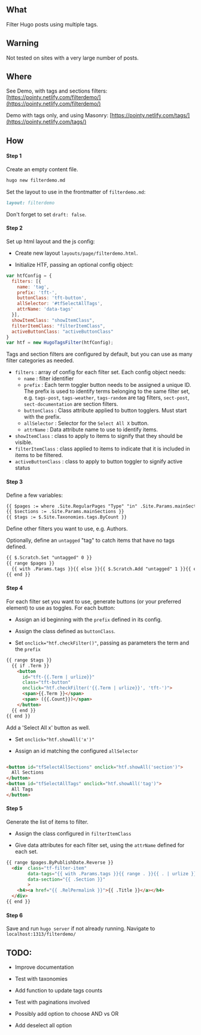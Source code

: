 ## What

Filter Hugo posts using multiple tags.

## Warning 

Not tested on sites with a very large number of posts.

## Where 

See Demo, with tags and sections filters: [https://pointy.netlify.com/filterdemo/](https://pointy.netlify.com/filterdemo/)

Demo with tags only, and using Masonry: [https://pointy.netlify.com/tags/](https://pointy.netlify.com/tags/)

## How 

#### Step 1

Create an empty content file.

```bash
hugo new filterdemo.md
```

Set the layout to use in the frontmatter of `filterdemo.md`:

```markdown
layout: filterdemo
```

Don't forget to set `draft: false`.

#### Step 2

Set up html layout and the js config: 

- Create new layout `layouts/page/filterdemo.html`.

- Initialize HTF, passing an optional config object:

```js
var htfConfig = {
  filters: [{
    name: 'tag',
    prefix: 'tft-',
    buttonClass: 'tft-button',
    allSelector: '#tfSelectAllTags',
    attrName: 'data-tags'
  }],
  showItemClass: "showItemClass",
  filterItemClass: "filterItemClass",
  activeButtonClass: "activeButtonClass"
} 
var htf = new HugoTagsFilter(htfConfig);

```

Tags and section filters are configured by default, but you can use as many filter categories as needed.

  - `filters`
    : array of config for each filter set. Each config object needs:
      - `name`
        : filter identifier
      - `prefix`
        : Each term toggler button needs to be assigned a unique ID. The prefix is used to identify terms belonging to the same filter set, e.g. `tags-post`, `tags-weather`, `tags-random` are tag filters, `sect-post`, `sect-documentation` are section filters.
      - `buttonClass`
        : Class attribute applied to button togglers. Must start with the prefix.
      - `allSelector`
        : Selector for the `Select All X` button.
      - `attrName`
        : Data attribute name to use to identify items.
  - `showItemClass`
    : class to apply to items to signify that they should be visible.
  - `filterItemClass`
    : class applied to items to indicate that it is included in items to be filtered.
  - `activeButtonClass`
    : class to apply to button toggler to signify active status 

#### Step 3

Define a few variables:
  
```html
{{ $pages := where .Site.RegularPages "Type" "in" .Site.Params.mainSections }}
{{ $sections := .Site.Params.mainSections }}
{{ $tags := $.Site.Taxonomies.tags.ByCount }}
```
Define other filters you want to use, e.g. Authors.


Optionally, define an `untagged` "tag" to catch items that have no tags defined.

```html
{{ $.Scratch.Set "untagged" 0 }}
{{ range $pages }}
  {{ with .Params.tags }}{{ else }}{{ $.Scratch.Add "untagged" 1 }}{{ end }}
{{ end }}

```

#### Step 4

For each filter set you want to use, generate buttons (or your preferred element) to use as toggles. For each button:

  - Assign an id beginning with the `prefix` defined in its config. 

  - Assign the class defined as `buttonClass`.

  - Set `onclick="htf.checkFilter()"`, passing as parameters the term and the `prefix`

```html
{{ range $tags }}
  {{ if .Term }}
    <button 
      id="tft-{{.Term | urlize}}" 
      class="tft-button" 
      onclick="htf.checkFilter('{{.Term | urlize}}', 'tft-')">
      <span>{{.Term }}</span>
      <span> ({{.Count}})</span>
    </button>
  {{ end }}
{{ end }}
```

Add a 'Select All x' button as well. 

  - Set `onclick="htf.showAll('x')"`

  - Assign an id matching the configured `allSelector`


```html

<button id="tfSelectAllSections" onclick="htf.showAll('section')">
  All Sections
</button>
<button id="tfSelectAllTags" onclick="htf.showAll('tag')">
  All Tags
</button>
```

#### Step 5

Generate the list of items to filter.

  - Assign the class configured in `filterItemClass`

  - Give data attributes for each filter set, using the `attrName` defined for each set.


```html
{{ range $pages.ByPublishDate.Reverse }}
  <div  class="tf-filter-item" 
        data-tags="{{ with .Params.tags }}{{ range . }}{{ . | urlize }} {{ end }}{{ else }} tfuntagged{{ end }}"
        data-section="{{ .Section }}"
        >
    <h4><a href="{{ .RelPermalink }}">{{ .Title }}</a></h4>
  </div>
{{ end }}
```

#### Step 6

Save and run `hugo server` if not already running. Navigate to `localhost:1313/filterdemo/`


## TODO: 

- Improve documentation 

- Test with taxonomies

- Add function to update tags counts 

- Test with paginations involved

- Possibly add option to choose AND vs OR 

- Add deselect all option 

